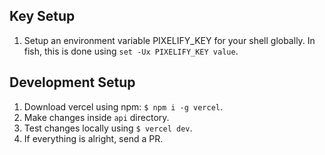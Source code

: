 ## Key Setup
1. Setup an environment variable PIXELIFY_KEY for your shell globally. In 
fish, this is done using `set -Ux PIXELIFY_KEY value`.

## Development Setup
1. Download vercel using npm: `$ npm i -g vercel`.
2. Make changes inside `api` directory.
3. Test changes locally using `$ vercel dev`.
4. If everything is alright, send a PR. 